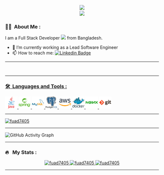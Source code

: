 <div align="center">
  <img src="https://media.giphy.com/media/hvRJCLFzcasrR4ia7z/giphy.gif" width="40">
</div>

<div align="center">
  <img src="https://readme-typing-svg.herokuapp.com/?color=blue&center=true&vCenter=true&multiline=true&width=500&height=65&lines=Hi,%20I%27m%20Fuad%20Hasan">
</div>


### :man_technologist: &nbsp;About Me :

I am a Full Stack Developer <img src="https://media.giphy.com/media/WUlplcMpOCEmTGBtBW/giphy.gif" width="30"> from Bangladesh.

- 🔭 I’m currently working as a Lead Software Engineer
- 📫 How to reach me: [![Linkedin Badge](https://img.shields.io/badge/-fuad.7405-blue?style=flat&logo=Linkedin&logoColor=white)](https://www.linkedin.com/in/fuad.7405)

---

<p align="left">
  <a href="https://github.com/fuad7405">
  <img src="https://komarev.com/ghpvc/?username=fuad7405&style=flat-square&color=blue" alt=""/>
</p>

---

### 🛠 &nbsp;Languages and Tools :

<p>
  <a href="https://www.java.com" target="_blank" rel="noreferrer"> <img src="https://github.com/devicons/devicon/blob/master/icons/java/java-original-wordmark.svg" title="Java" alt="Java" width="40" height="40"/> </a>
  <a href="https://spring.io" target="_blank" rel="noreferrer"> <img src="https://github.com/devicons/devicon/blob/master/icons/spring/spring-original-wordmark.svg" title="Spring" alt="Spring" width="40" height="40"/> </a>
  <a href="https://www.mysql.com" target="_blank" rel="noreferrer"> <img src="https://github.com/devicons/devicon/blob/master/icons/mysql/mysql-original-wordmark.svg" title="MySQL" **alt="MySQL" width="40" height="40"/> </a>
  <a href="https://www.postgresql.org" target="_blank" rel="noreferrer"> <img src="https://github.com/devicons/devicon/blob/master/icons/postgresql/postgresql-original-wordmark.svg" title="PostgreSQL" **alt="PostgreSQL" width="40" height="40"/> </a>
  <a href="https://aws.amazon.com" target="_blank" rel="noreferrer"> <img src="https://raw.githubusercontent.com/devicons/devicon/master/icons/amazonwebservices/amazonwebservices-original-wordmark.svg" alt="AWS" width="40" height="40"/> </a>
  <a href="https://www.docker.com" target="_blank" rel="noreferrer"> <img src="https://github.com/devicons/devicon/blob/master/icons/docker/docker-original-wordmark.svg" title="Docker" **alt="Docker" width="40" height="40"/> </a>
  <a href="https://www.nginx.com" target="_blank" rel="noreferrer"> <img src="https://github.com/devicons/devicon/blob/master/icons/nginx/nginx-original.svg" title="Nginx" **alt="Nginx" width="40" height="40"/> </a>
  <a href="https://git-scm.com/" target="_blank" rel="noreferrer"> <img src="https://github.com/devicons/devicon/blob/master/icons/git/git-original-wordmark.svg" title="Git" **alt="Git" width="40" height="40"/> </a>
</p>

---

<p align="left"> <a href="https://github.com/ryo-ma/github-profile-trophy"><img src="https://github-profile-trophy.vercel.app/?username=fuad7405" alt="fuad7405" /></a> </p>

---

![GitHub Activity Graph](https://activity-graph.herokuapp.com/graph?username=fuad7405&theme=dark&hide_border=true)

---

### 🔥 &nbsp; My Stats :
<div align="center">
	<a href="https://github.com/fuad7405">
	<img height="180em" src="https://github-readme-stats.vercel.app/api/top-langs?username=fuad7405&layout=compact&theme=vision-friendly-dark&include_all_commits=true&count_private=true" alt="fuad7405" /> 
	<img height="180em" src="https://github-readme-stats.vercel.app/api?username=fuad7405&layout=compact&theme=vision-friendly-dark&include_all_commits=true&count_private=true" alt="fuad7405" />
	<img height="180em" src="https://github-readme-streak-stats.herokuapp.com/?user=fuad7405&theme=dark&background=000000&include_all_commits=true&count_private=true" alt="fuad7405" />
</div>

---
